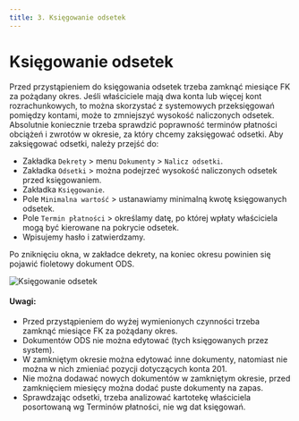 ```yaml
---
title: 3. Księgowanie odsetek
---
```


# Księgowanie odsetek

Przed przystąpieniem do księgowania odsetek trzeba zamknąć miesiące FK za pożądany okres. Jeśli właściciele mają dwa konta lub więcej kont rozrachunkowych, to można skorzystać z systemowych przeksięgowań pomiędzy kontami, może to zmniejszyć wysokość naliczonych odsetek. Absolutnie koniecznie trzeba sprawdzić poprawność terminów płatności obciążeń i zwrotów w okresie, za który chcemy zaksięgować odsetki. Aby zaksięgować odsetki, należy przejść do:

- Zakładka `Dekrety` > menu `Dokumenty` > `Nalicz odsetki`.
- Zakładka `Odsetki` > można podejrzeć wysokość naliczonych odsetek przed księgowaniem.
- Zakładka `Księgowanie`.
- Pole `Minimalna wartość` > ustanawiamy minimalną kwotę księgowanych odsetek.
- Pole `Termin płatności` > określamy datę, po której wpłaty właściciela mogą być kierowane na pokrycie odsetek.
- Wpisujemy hasło i zatwierdzamy.

Po zniknięciu okna, w zakładce dekrety, na koniec okresu powinien się pojawić fioletowy dokument ODS.

![Księgowanie odsetek](ksiegowanieodsetek.gif)

#### Uwagi:

- Przed przystąpieniem do wyżej wymienionych czynności trzeba zamknąć miesiące FK za pożądany okres.
- Dokumentów ODS nie można edytować (tych księgowanych przez system).
- W zamkniętym okresie można edytować inne dokumenty, natomiast nie można w nich zmieniać pozycji dotyczących konta 201.
- Nie można dodawać nowych dokumentów w zamkniętym okresie, przed zamknięciem miesięcy można dodać puste dokumenty na zapas.
- Sprawdzając odsetki, trzeba analizować kartotekę właściciela posortowaną wg Terminów płatności, nie wg dat księgowań.